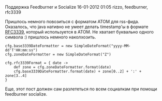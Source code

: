 Поддержка Feedburner и Socialize
16-01-2012 01:05
rizzo, feedburner, rfc3339

Пришлось немного повозиться с форматом ATOM для rss-фида. Оказалось, что java нативно не умеет делать timestamp'ы в формате [RFC3339](http://www.ietf.org/rfc/rfc3339.txt),
который используется в ATOM. Не хватает буквально одного символа :) пришлось немного наколхозить.

    cfg.base3339DateFormatter = new SimpleDateFormat("yyyy-MM-dd'T'HH:mm:ss")
    cfg.zoneDateFormatter = new SimpleDateFormat("Z")

    cfg.rfc3339Format = { date ->
        def zone = cfg.zoneDateFormatter.format(date)
        cfg.base3339DateFormatter.format(date) + zone[0..2] + ':' + zone[3..4]
    }

Еще, этот пост должен сам разлететься по всем социалкам при помощи feedburner socialize.